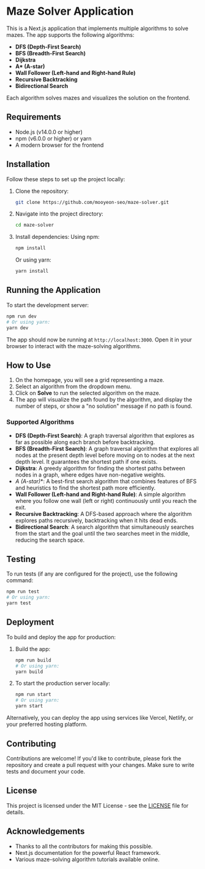 # Maze Solver Application

This is a Next.js application that implements multiple algorithms to solve mazes. The app supports the following algorithms:

- **DFS (Depth-First Search)**
- **BFS (Breadth-First Search)**
- **Dijkstra**
- **A\* (A-star)**
- **Wall Follower (Left-hand and Right-hand Rule)**
- **Recursive Backtracking**
- **Bidirectional Search**

Each algorithm solves mazes and visualizes the solution on the frontend.

## Requirements

- Node.js (v14.0.0 or higher)
- npm (v6.0.0 or higher) or yarn
- A modern browser for the frontend

## Installation

Follow these steps to set up the project locally:

1. Clone the repository:
   ```bash
   git clone https://github.com/mooyeon-seo/maze-solver.git
   ```

2. Navigate into the project directory:
   ```bash
   cd maze-solver
   ```

3. Install dependencies:
   Using npm:
   ```bash
   npm install
   ```
   Or using yarn:
   ```bash
   yarn install
   ```

## Running the Application

To start the development server:

```bash
npm run dev
# Or using yarn:
yarn dev
```

The app should now be running at `http://localhost:3000`. Open it in your browser to interact with the maze-solving algorithms.

## How to Use

1. On the homepage, you will see a grid representing a maze.
2. Select an algorithm from the dropdown menu.
3. Click on **Solve** to run the selected algorithm on the maze.
4. The app will visualize the path found by the algorithm, and display the number of steps, or show a "no solution" message if no path is found.

### Supported Algorithms

- **DFS (Depth-First Search)**: A graph traversal algorithm that explores as far as possible along each branch before backtracking.
- **BFS (Breadth-First Search)**: A graph traversal algorithm that explores all nodes at the present depth level before moving on to nodes at the next depth level. It guarantees the shortest path if one exists.
- **Dijkstra**: A greedy algorithm for finding the shortest paths between nodes in a graph, where edges have non-negative weights.
- **A* (A-star)**: A best-first search algorithm that combines features of BFS and heuristics to find the shortest path more efficiently.
- **Wall Follower (Left-hand and Right-hand Rule)**: A simple algorithm where you follow one wall (left or right) continuously until you reach the exit.
- **Recursive Backtracking**: A DFS-based approach where the algorithm explores paths recursively, backtracking when it hits dead ends.
- **Bidirectional Search**: A search algorithm that simultaneously searches from the start and the goal until the two searches meet in the middle, reducing the search space.

## Testing

To run tests (if any are configured for the project), use the following command:

```bash
npm run test
# Or using yarn:
yarn test
```

## Deployment

To build and deploy the app for production:

1. Build the app:
   ```bash
   npm run build
   # Or using yarn:
   yarn build
   ```

2. To start the production server locally:
   ```bash
   npm run start
   # Or using yarn:
   yarn start
   ```

Alternatively, you can deploy the app using services like Vercel, Netlify, or your preferred hosting platform.

## Contributing

Contributions are welcome! If you'd like to contribute, please fork the repository and create a pull request with your changes. Make sure to write tests and document your code.

## License

This project is licensed under the MIT License - see the [LICENSE](LICENSE) file for details.

## Acknowledgements

- Thanks to all the contributors for making this possible.
- Next.js documentation for the powerful React framework.
- Various maze-solving algorithm tutorials available online.
```